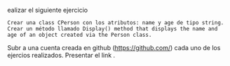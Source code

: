 ealizar el siguiente ejercicio

    Crear una class CPerson con los atributos: name y age de tipo string.
    Crear un método llamado Display() method that displays the name and age of an object created via the Person class.
   
Subr a una cuenta creada en github (https://github.com/) cada uno de los ejercios realizados.
Presentar el link .
